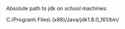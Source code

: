 Absolute path to jdk on school machines:

C:/Program\ Files\ \(x86\)/Java/jdk1.8.0_161/bin/<command>